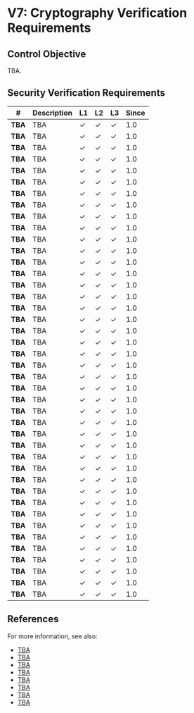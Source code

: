 # V7: Cryptography Verification Requirements

## Control Objective

TBA.

## Security Verification Requirements

| # | Description | L1 | L2 | L3 | Since |
| --- | --- | --- | --- | -- | -- |
| **TBA** | TBA | ✓ | ✓ | ✓ | 1.0 |
| **TBA** | TBA | ✓ | ✓ | ✓ | 1.0 |
| **TBA** | TBA | ✓ | ✓ | ✓ | 1.0 |
| **TBA** | TBA | ✓ | ✓ | ✓ | 1.0 |
| **TBA** | TBA | ✓ | ✓ | ✓ | 1.0 |
| **TBA** | TBA | ✓ | ✓ | ✓ | 1.0 |
| **TBA** | TBA | ✓ | ✓ | ✓ | 1.0 |
| **TBA** | TBA | ✓ | ✓ | ✓ | 1.0 |
| **TBA** | TBA | ✓ | ✓ | ✓ | 1.0 |
| **TBA** | TBA | ✓ | ✓ | ✓ | 1.0 |
| **TBA** | TBA | ✓ | ✓ | ✓ | 1.0 |
| **TBA** | TBA | ✓ | ✓ | ✓ | 1.0 |
| **TBA** | TBA | ✓ | ✓ | ✓ | 1.0 |
| **TBA** | TBA | ✓ | ✓ | ✓ | 1.0 |
| **TBA** | TBA | ✓ | ✓ | ✓ | 1.0 |
| **TBA** | TBA | ✓ | ✓ | ✓ | 1.0 |
| **TBA** | TBA | ✓ | ✓ | ✓ | 1.0 |
| **TBA** | TBA | ✓ | ✓ | ✓ | 1.0 |
| **TBA** | TBA | ✓ | ✓ | ✓ | 1.0 |
| **TBA** | TBA | ✓ | ✓ | ✓ | 1.0 |
| **TBA** | TBA | ✓ | ✓ | ✓ | 1.0 |
| **TBA** | TBA | ✓ | ✓ | ✓ | 1.0 |
| **TBA** | TBA | ✓ | ✓ | ✓ | 1.0 |
| **TBA** | TBA | ✓ | ✓ | ✓ | 1.0 |
| **TBA** | TBA | ✓ | ✓ | ✓ | 1.0 |
| **TBA** | TBA | ✓ | ✓ | ✓ | 1.0 |
| **TBA** | TBA | ✓ | ✓ | ✓ | 1.0 |
| **TBA** | TBA | ✓ | ✓ | ✓ | 1.0 |
| **TBA** | TBA | ✓ | ✓ | ✓ | 1.0 |
| **TBA** | TBA | ✓ | ✓ | ✓ | 1.0 |
| **TBA** | TBA | ✓ | ✓ | ✓ | 1.0 |
| **TBA** | TBA | ✓ | ✓ | ✓ | 1.0 |
| **TBA** | TBA | ✓ | ✓ | ✓ | 1.0 |
| **TBA** | TBA | ✓ | ✓ | ✓ | 1.0 |
| **TBA** | TBA | ✓ | ✓ | ✓ | 1.0 |
| **TBA** | TBA | ✓ | ✓ | ✓ | 1.0 |
| **TBA** | TBA | ✓ | ✓ | ✓ | 1.0 |
| **TBA** | TBA | ✓ | ✓ | ✓ | 1.0 |
| **TBA** | TBA | ✓ | ✓ | ✓ | 1.0 |
| **TBA** | TBA | ✓ | ✓ | ✓ | 1.0 |
| **TBA** | TBA | ✓ | ✓ | ✓ | 1.0 |
| **TBA** | TBA | ✓ | ✓ | ✓ | 1.0 |


## References

For more information, see also:

* [TBA]()
* [TBA]()
* [TBA]()
* [TBA]()
* [TBA]()
* [TBA]()
* [TBA]()
* [TBA]()
